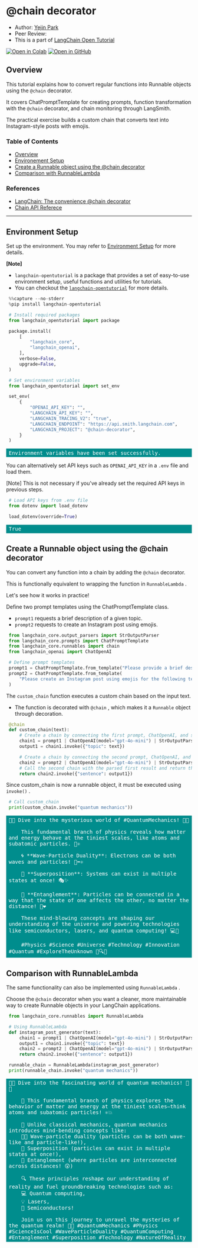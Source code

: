 <style>
.custom {
    background-color: #008d8d;
    color: white;
    padding: 0.25em 0.5em 0.25em 0.5em;
    white-space: pre-wrap;       /* css-3 */
    white-space: -moz-pre-wrap;  /* Mozilla, since 1999 */
    white-space: -pre-wrap;      /* Opera 4-6 */
    white-space: -o-pre-wrap;    /* Opera 7 */
    word-wrap: break-word;
}

pre {
    background-color: #027c7c;
    padding-left: 0.5em;
}

</style>

# @chain decorator

- Author: [Yejin Park](https://github.com/ppakyeah)
- Peer Review: []()
- This is a part of [LangChain Open Tutorial](https://github.com/LangChain-OpenTutorial/LangChain-OpenTutorial)

[![Open in Colab](https://colab.research.google.com/assets/colab-badge.svg)](https://colab.research.google.com/github/LangChain-OpenTutorial/LangChain-OpenTutorial/blob/main/99-TEMPLATE/00-BASE-TEMPLATE-EXAMPLE.ipynb) [![Open in GitHub](https://img.shields.io/badge/Open%20in%20GitHub-181717?style=flat-square&logo=github&logoColor=white)](https://github.com/LangChain-OpenTutorial/LangChain-OpenTutorial/blob/main/99-TEMPLATE/00-BASE-TEMPLATE-EXAMPLE.ipynb)

## Overview

This tutorial explains how to convert regular functions into Runnable objects using the `@chain` decorator.

It covers ChatPromptTemplate for creating prompts, function transformation with the `@chain` decorator, and chain monitoring through LangSmith.

The practical exercise builds a custom chain that converts text into Instagram-style posts with emojis.


### Table of Contents

- [Overview](#overview)
- [Environement Setup](#environment-setup)
- [Create a Runnable object using the @chain decorator](#create-a-runnable-object-using-the-@chain-decorator)
- [Comparison with RunnableLambda](#comparison-with-runnablelambda)

### References

- [LangChain: The convenience @chain decorator](https://python.langchain.com/docs/how_to/functions/#the-convenience-chain-decorator)
- [Chain API Referece](https://python.langchain.com/api_reference/core/runnables/langchain_core.runnables.base.chain.html)
----

## Environment Setup

Set up the environment. You may refer to [Environment Setup](https://wikidocs.net/257836) for more details.

**[Note]**
- `langchain-opentutorial` is a package that provides a set of easy-to-use environment setup, useful functions and utilities for tutorials.
- You can checkout the [`langchain-opentutorial`](https://github.com/LangChain-OpenTutorial/langchain-opentutorial-pypi) for more details.

```python
%%capture --no-stderr
%pip install langchain-opentutorial
```

```python
# Install required packages
from langchain_opentutorial import package

package.install(
    [
        "langchain_core",
        "langchain_openai",
    ],
    verbose=False,
    upgrade=False,
)
```

```python
# Set environment variables
from langchain_opentutorial import set_env

set_env(
    {
        "OPENAI_API_KEY": "",
        "LANGCHAIN_API_KEY": "",
        "LANGCHAIN_TRACING_V2": "true",
        "LANGCHAIN_ENDPOINT": "https://api.smith.langchain.com",
        "LANGCHAIN_PROJECT": "@chain-decorator",
    }
)
```

<pre class="custom">Environment variables have been set successfully.
</pre>

You can alternatively set API keys such as `OPENAI_API_KEY` in a `.env` file and load them.

[Note] This is not necessary if you've already set the required API keys in previous steps.

```python
# Load API keys from .env file
from dotenv import load_dotenv

load_dotenv(override=True)
```




<pre class="custom">True</pre>



## Create a Runnable object using the @chain decorator

You can convert any function into a chain by adding the `@chain` decorator.

This is functionally equivalent to wrapping the function in `RunnableLambda` .

Let's see how it works in practice!

Define two prompt templates using the ChatPromptTemplate class.

- `prompt1` requests a brief description of a given topic.
- `prompt2` requests to create an Instagram post using emojis.

```python
from langchain_core.output_parsers import StrOutputParser
from langchain_core.prompts import ChatPromptTemplate
from langchain_core.runnables import chain
from langchain_openai import ChatOpenAI

# Define prompt templates
prompt1 = ChatPromptTemplate.from_template("Please provide a brief description in English about {topic}.")
prompt2 = ChatPromptTemplate.from_template(
    "Please create an Instagram post using emojis for the following text: {sentence}"
)
```

The `custom_chain` function executes a custom chain based on the input text.
- The function is decorated with `@chain` , which makes it a `Runnable` object through decoration.

```python
@chain
def custom_chain(text):
    # Create a chain by connecting the first prompt, ChatOpenAI, and string output parser
    chain1 = prompt1 | ChatOpenAI(model="gpt-4o-mini") | StrOutputParser()
    output1 = chain1.invoke({"topic": text})

    # Create a chain by connecting the second prompt, ChatOpenAI, and string output parser
    chain2 = prompt2 | ChatOpenAI(model="gpt-4o-mini") | StrOutputParser()
    # Call the second chain with the parsed first result and return the final result
    return chain2.invoke({"sentence": output1})
```

Since custom_chain is now a runnable object, it must be executed using `invoke()` .

```python
# Call custom_chain
print(custom_chain.invoke("quantum mechanics"))
```

<pre class="custom">🌌✨ Dive into the mysterious world of #QuantumMechanics! 🔬💫 
    
    This fundamental branch of physics reveals how matter and energy behave at the tiniest scales, like atoms and subatomic particles. 🧬⚛️ 
    
    🌀 **Wave-Particle Duality**: Electrons can be both waves and particles! 🌊➡️⚛️ 
    
    🔄 **Superposition**: Systems can exist in multiple states at once! 🎭✨ 
    
    🔗 **Entanglement**: Particles can be connected in a way that the state of one affects the other, no matter the distance! 🌌❤️ 
    
    These mind-blowing concepts are shaping our understanding of the universe and powering technologies like semiconductors, lasers, and quantum computing! 💻🔋 
    
    #Physics #Science #Universe #Technology #Innovation #Quantum #ExploreTheUnknown 🚀🔍🧪
</pre>

## Comparison with RunnableLambda

The same functionality can also be implemented using `RunnableLambda` .

Choose the `@chain` decorator when you want a cleaner, more maintainable way to create Runnable objects in your LangChain applications.

```python
from langchain_core.runnables import RunnableLambda

# Using RunnableLambda
def instagram_post_generator(text):
    chain1 = prompt1 | ChatOpenAI(model="gpt-4o-mini") | StrOutputParser()
    output1 = chain1.invoke({"topic": text})
    chain2 = prompt2 | ChatOpenAI(model="gpt-4o-mini") | StrOutputParser()
    return chain2.invoke({"sentence": output1})

runnable_chain = RunnableLambda(instagram_post_generator)
print(runnable_chain.invoke("quantum mechanics"))
```

<pre class="custom">🌌✨ Dive into the fascinating world of quantum mechanics! 🔬💫 
    
    🧬 This fundamental branch of physics explores the behavior of matter and energy at the tiniest scales—think atoms and subatomic particles! ⚛️💥
    
    📏 Unlike classical mechanics, quantum mechanics introduces mind-bending concepts like:
    🌊🌀 Wave-particle duality (particles can be both wave-like and particle-like!),
    🔄 Superposition (particles can exist in multiple states at once!),
    🔗 Entanglement (where particles are interconnected across distances! 😲)
    
    🔍 These principles reshape our understanding of reality and fuel groundbreaking technologies such as:
    💻 Quantum computing,
    💡 Lasers,
    🔌 Semiconductors!
    
    Join us on this journey to unravel the mysteries of the quantum realm! 🌟🔭 #QuantumMechanics #Physics #ScienceIsCool #WaveParticleDuality #QuantumComputing #Entanglement #Superposition #Technology #NatureOfReality
</pre>
